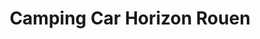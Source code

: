 ---
title: "Camping Car Horizon Rouen"
url: /le-mesnil-esnard/camping-car-horizon-rouen/
shop: Wohnwagen
---